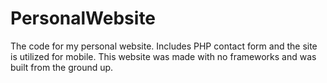 # PersonalWebsite
The code for my personal website. Includes PHP contact form and the site is utilized for mobile. This website was made with no frameworks and was built from the ground up. 
